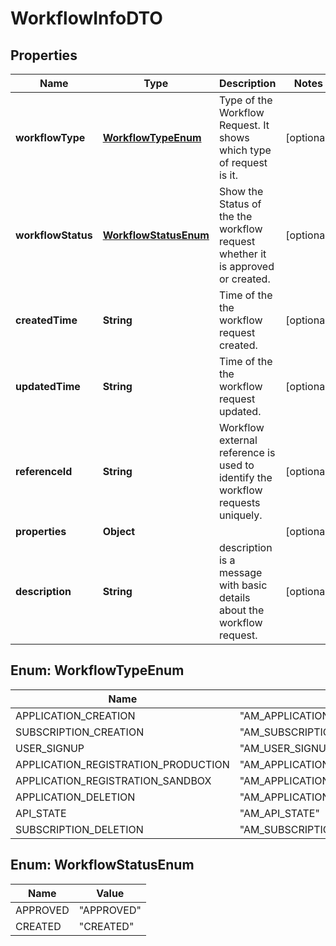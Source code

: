 
# WorkflowInfoDTO

## Properties
Name | Type | Description | Notes
------------ | ------------- | ------------- | -------------
**workflowType** | [**WorkflowTypeEnum**](#WorkflowTypeEnum) | Type of the Workflow Request. It shows which type of request is it.  |  [optional]
**workflowStatus** | [**WorkflowStatusEnum**](#WorkflowStatusEnum) | Show the Status of the the workflow request whether it is approved or created.  |  [optional]
**createdTime** | **String** | Time of the the workflow request created.  |  [optional]
**updatedTime** | **String** | Time of the the workflow request updated.  |  [optional]
**referenceId** | **String** | Workflow external reference is used to identify the workflow requests uniquely.  |  [optional]
**properties** | **Object** |  |  [optional]
**description** | **String** | description is a message with basic details about the workflow request.  |  [optional]


<a name="WorkflowTypeEnum"></a>
## Enum: WorkflowTypeEnum
Name | Value
---- | -----
APPLICATION_CREATION | &quot;AM_APPLICATION_CREATION&quot;
SUBSCRIPTION_CREATION | &quot;AM_SUBSCRIPTION_CREATION&quot;
USER_SIGNUP | &quot;AM_USER_SIGNUP&quot;
APPLICATION_REGISTRATION_PRODUCTION | &quot;AM_APPLICATION_REGISTRATION_PRODUCTION&quot;
APPLICATION_REGISTRATION_SANDBOX | &quot;AM_APPLICATION_REGISTRATION_SANDBOX&quot;
APPLICATION_DELETION | &quot;AM_APPLICATION_DELETION&quot;
API_STATE | &quot;AM_API_STATE&quot;
SUBSCRIPTION_DELETION | &quot;AM_SUBSCRIPTION_DELETION&quot;


<a name="WorkflowStatusEnum"></a>
## Enum: WorkflowStatusEnum
Name | Value
---- | -----
APPROVED | &quot;APPROVED&quot;
CREATED | &quot;CREATED&quot;



